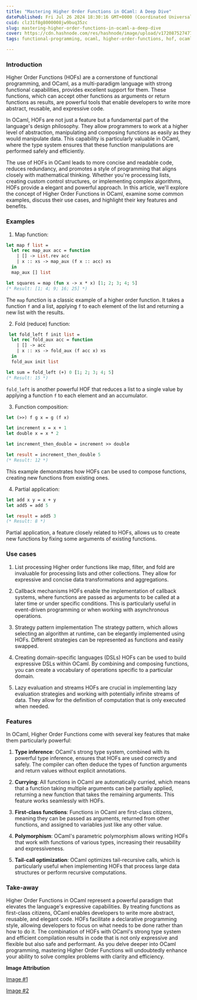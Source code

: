 ```yaml
---
title: "Mastering Higher Order Functions in OCaml: A Deep Dive"
datePublished: Fri Jul 26 2024 18:30:16 GMT+0000 (Coordinated Universal Time)
cuid: clz31f8g8000008jw9buq35zc
slug: mastering-higher-order-functions-in-ocaml-a-deep-dive
cover: https://cdn.hashnode.com/res/hashnode/image/upload/v1720875274771/2bd79a44-4748-47d1-9ca9-e4442f2456b0.png
tags: functional-programming, ocaml, higher-order-functions, hof, ocaml-programming

---
```


### Introduction

Higher Order Functions (HOFs) are a cornerstone of functional programming, and OCaml, as a multi-paradigm language with strong functional capabilities, provides excellent support for them. These functions, which can accept other functions as arguments or return functions as results, are powerful tools that enable developers to write more abstract, reusable, and expressive code.

In OCaml, HOFs are not just a feature but a fundamental part of the language's design philosophy. They allow programmers to work at a higher level of abstraction, manipulating and composing functions as easily as they would manipulate data. This capability is particularly valuable in OCaml, where the type system ensures that these function manipulations are performed safely and efficiently.

The use of HOFs in OCaml leads to more concise and readable code, reduces redundancy, and promotes a style of programming that aligns closely with mathematical thinking. Whether you're processing lists, creating custom control structures, or implementing complex algorithms, HOFs provide a elegant and powerful approach. In this article, we'll explore the concept of Higher Order Functions in OCaml, examine some common examples, discuss their use cases, and highlight their key features and benefits.

### Examples

1. Map function:
    

```ocaml
let map f list =
  let rec map_aux acc = function
    | [] -> List.rev acc
    | x :: xs -> map_aux (f x :: acc) xs
  in
  map_aux [] list

let squares = map (fun x -> x * x) [1; 2; 3; 4; 5]
(* Result: [1; 4; 9; 16; 25] *)
```

The `map` function is a classic example of a higher order function. It takes a function `f` and a list, applying `f` to each element of the list and returning a new list with the results.

2. Fold (reduce) function:
    

```ocaml
 let fold_left f init list =
  let rec fold_aux acc = function
    | [] -> acc
    | x :: xs -> fold_aux (f acc x) xs
  in
  fold_aux init list

let sum = fold_left (+) 0 [1; 2; 3; 4; 5]
(* Result: 15 *)
```

`fold_left` is another powerful HOF that reduces a list to a single value by applying a function `f` to each element and an accumulator.

3. Function composition:
    

```ocaml
let (>>) f g x = g (f x)

let increment x = x + 1
let double x = x * 2

let increment_then_double = increment >> double

let result = increment_then_double 5
(* Result: 12 *)
```

This example demonstrates how HOFs can be used to compose functions, creating new functions from existing ones.

4. Partial application:
    

```ocaml
let add x y = x + y
let add5 = add 5

let result = add5 3
(* Result: 8 *)
```

Partial application, a feature closely related to HOFs, allows us to create new functions by fixing some arguments of existing functions.

### Use cases

1. List processing Higher order functions like map, filter, and fold are invaluable for processing lists and other collections. They allow for expressive and concise data transformations and aggregations.
    
2. Callback mechanisms HOFs enable the implementation of callback systems, where functions are passed as arguments to be called at a later time or under specific conditions. This is particularly useful in event-driven programming or when working with asynchronous operations.
    
3. Strategy pattern implementation The strategy pattern, which allows selecting an algorithm at runtime, can be elegantly implemented using HOFs. Different strategies can be represented as functions and easily swapped.
    
4. Creating domain-specific languages (DSLs) HOFs can be used to build expressive DSLs within OCaml. By combining and composing functions, you can create a vocabulary of operations specific to a particular domain.
    
5. Lazy evaluation and streams HOFs are crucial in implementing lazy evaluation strategies and working with potentially infinite streams of data. They allow for the definition of computation that is only executed when needed.
    

### Features

In OCaml, Higher Order Functions come with several key features that make them particularly powerful:

1. **Type inference**: OCaml's strong type system, combined with its powerful type inference, ensures that HOFs are used correctly and safely. The compiler can often deduce the types of function arguments and return values without explicit annotations.
    
2. **Currying**: All functions in OCaml are automatically curried, which means that a function taking multiple arguments can be partially applied, returning a new function that takes the remaining arguments. This feature works seamlessly with HOFs.
    
3. **First-class functions**: Functions in OCaml are first-class citizens, meaning they can be passed as arguments, returned from other functions, and assigned to variables just like any other value.
    
4. **Polymorphism**: OCaml's parametric polymorphism allows writing HOFs that work with functions of various types, increasing their reusability and expressiveness.
    
5. **Tail-call optimization**: OCaml optimizes tail-recursive calls, which is particularly useful when implementing HOFs that process large data structures or perform recursive computations.
    

### Take-away

Higher Order Functions in OCaml represent a powerful paradigm that elevates the language's expressive capabilities. By treating functions as first-class citizens, OCaml enables developers to write more abstract, reusable, and elegant code. HOFs facilitate a declarative programming style, allowing developers to focus on what needs to be done rather than how to do it. The combination of HOFs with OCaml's strong type system and efficient compilation results in code that is not only expressive and flexible but also safe and performant. As you delve deeper into OCaml programming, mastering Higher Order Functions will undoubtedly enhance your ability to solve complex problems with clarity and efficiency.

**Image Attribution**

[Image #1](https://www.freepik.com/free-photo/rear-view-boy-with-blue-cloak_973653.htm#fromView=search&page=1&position=1&uuid=5167f5b4-8b81-4dd3-a84e-312fd1474bc6)

[Image #2](https://www.freepik.com/free-ai-image/view-3d-justice-gavel_138377368.htm#fromView=search&page=1&position=9&uuid=55f80c75-a652-4f8e-b5a3-c5b70f20aa81)